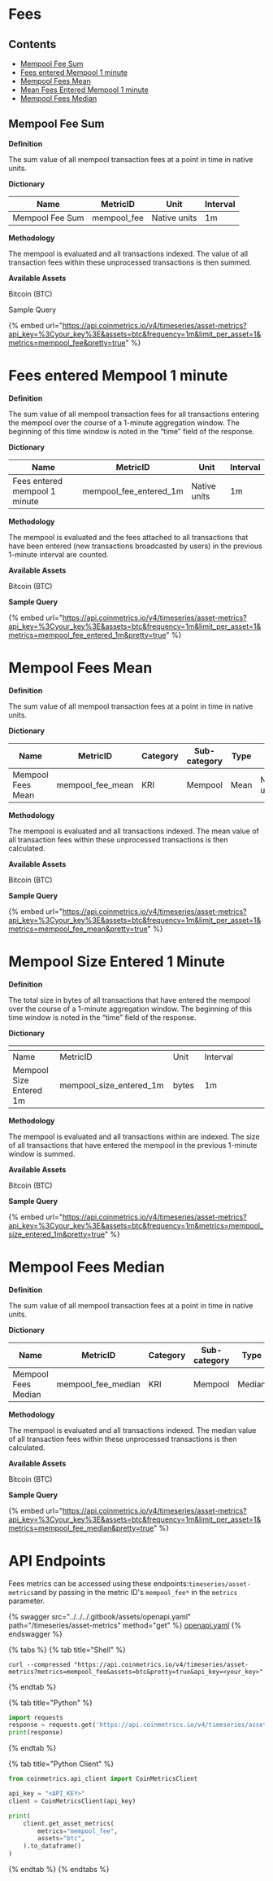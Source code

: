 # Fees

## Contents

* [Mempool Fee Sum](fees.md#mempool\_fee)
* [Fees entered Mempool 1 minute](fees.md)
* [Mempool Fees Mean](fees.md#mempool_fee_mean)
* [Mean Fees Entered Mempool 1 minute](fees.md)
* [Mempool Fees Median](fees.md)

## Mempool Fee Sum <a href="#mempool_fee" id="mempool_fee"></a>

**Definition**

The sum value of all mempool transaction fees at a point in time in native units.

**Dictionary**

| Name            | MetricID     | Unit         | Interval |
| --------------- | ------------ | ------------ | -------- |
| Mempool Fee Sum | mempool\_fee | Native units | 1m       |

**Methodology**

The mempool is evaluated and all transactions indexed. The value of all transaction fees within these unprocessed transactions is then summed.

**Available Assets**

Bitcoin (BTC)

Sample Query

{% embed url="https://api.coinmetrics.io/v4/timeseries/asset-metrics?api_key=%3Cyour_key%3E&assets=btc&frequency=1m&limit_per_asset=1&metrics=mempool_fee&pretty=true" %}

# Fees entered Mempool 1 minute<a href="#mempool_fee_entered" id="mempool_fee_entered"></a>

**Definition**

The sum value of all mempool transaction fees for all transactions entering the mempool over the course of a 1-minute aggregation window. The beginning of this time window is noted in the “time” field of the response.

**Dictionary**

| Name                          | MetricID                  |  Unit         | Interval |
| ----------------------------- | ------------------------- | ------------ | -------- |
| Fees entered mempool 1 minute | mempool\_fee\_entered\_1m |  Native units | 1m       |

**Methodology**

The mempool is evaluated and the fees attached to all transactions that have been entered (new transactions broadcasted by users) in the previous 1-minute interval are counted.

**Available Assets**&#x20;

Bitcoin (BTC)

**Sample Query**

{% embed url="https://api.coinmetrics.io/v4/timeseries/asset-metrics?api_key=%3Cyour_key%3E&assets=btc&frequency=1m&limit_per_asset=1&metrics=mempool_fee_entered_1m&pretty=true" %}

# Mempool Fees Mean<a href="#mempool_fee_mean" id="mempool_fee_mean"></a>

**Definition**

The sum value of all mempool transaction fees at a point in time in native units.

**Dictionary**

| Name              | MetricID           | Category | Sub-category | Type | Unit         | Interval |
| ----------------- | ------------------ | -------- | ------------ | ---- | ------------ | -------- |
| Mempool Fees Mean | mempool\_fee\_mean | KRI      | Mempool      | Mean | Native units | 1m       |

**Methodology**

The mempool is evaluated and all transactions indexed. The mean value of all transaction fees within these unprocessed transactions is then calculated.

**Available Assets**&#x20;

Bitcoin (BTC)

**Sample Query**

{% embed url="https://api.coinmetrics.io/v4/timeseries/asset-metrics?api_key=%3Cyour_key%3E&assets=btc&frequency=1m&limit_per_asset=1&metrics=mempool_fee_mean&pretty=true" %}

# Mempool Size Entered 1 Minute<a href="#mempool_fee_mean_entered" id="mempool_fee_mean_entered"></a>

**Definition**

The total size in bytes of all transactions that have entered the mempool over the course of a 1-minute aggregation window. The beginning of this time window is noted in the “time” field of the response.&#x20;

**Dictionary**

<table data-header-hidden><thead><tr><th width="162"></th><th width="240"></th><th width="107"></th><th width="144"></th><th></th><th></th><th></th></tr></thead><tbody><tr><td>Name</td><td>MetricID</td><td>Unit</td><td>Interval</td></tr><tr><td>Mempool Size Entered 1m</td><td>mempool_size_entered_1m</td><td>bytes</td><td>1m</td></tr></tbody></table>

**Methodology**

The mempool is evaluated and all transactions within are indexed. The size of all transactions that have entered the mempool in the previous 1-minute window is summed.

**Available Assets**

Bitcoin (BTC)

**Sample Query**

{% embed url="https://api.coinmetrics.io/v4/timeseries/asset-metrics?api_key=%3Cyour_key%3E&assets=btc&frequency=1m&metrics=mempool_size_entered_1m&pretty=true" %}

# Mempool Fees Median <a href="#mempool_fee_median" id="mempool_fee_median"></a>

**Definition**

The sum value of all mempool transaction fees at a point in time in native units.

**Dictionary**

| Name                | MetricID             | Category | Sub-category | Type   | Unit         | Interval |
| ------------------- | -------------------- | -------- | ------------ | ------ | ------------ | -------- |
| Mempool Fees Median | mempool\_fee\_median | KRI      | Mempool      | Median | Native units | 1m       |

**Methodology**

The mempool is evaluated and all transactions indexed. The median value of all transaction fees within these unprocessed transactions is then calculated.

**Available Assets**&#x20;

Bitcoin (BTC)

**Sample Query**

{% embed url="https://api.coinmetrics.io/v4/timeseries/asset-metrics?api_key=%3Cyour_key%3E&assets=btc&frequency=1m&limit_per_asset=1&metrics=mempool_fee_median&pretty=true" %}


# API Endpoints

Fees metrics can be accessed using these endpoints:`timeseries/asset-metrics`and by passing in the metric ID's `mempool_fee*` in the `metrics` parameter.

{% swagger src="../../../.gitbook/assets/openapi.yaml" path="/timeseries/asset-metrics" method="get" %}
[openapi.yaml](../../../.gitbook/assets/openapi.yaml)
{% endswagger %}

{% tabs %}
{% tab title="Shell" %}
```shell
curl --compressed "https://api.coinmetrics.io/v4/timeseries/asset-metrics?metrics=mempool_fee&assets=btc&pretty=true&api_key=<your_key>"
```
{% endtab %}

{% tab title="Python" %}
```python
import requests
response = requests.get('https://api.coinmetrics.io/v4/timeseries/asset-metrics?metrics=mempool_fee&assets=btc&pretty=true&api_key=<your_key>').json()
print(response)
```
{% endtab %}

{% tab title="Python Client" %}
```python
from coinmetrics.api_client import CoinMetricsClient

api_key = "<API_KEY>"
client = CoinMetricsClient(api_key)

print(
    client.get_asset_metrics(
        metrics="mempool_fee", 
        assets="btc",
    ).to_dataframe()
)
```
{% endtab %}
{% endtabs %}
